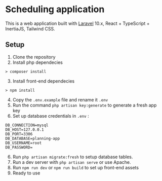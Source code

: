 # Scheduling application

This is a web application built with [Laravel](http://laravel.com) 10.x, React + TypeScript + InertiaJS, Tailwind CSS.

## Setup 

1. Clone the repository
2. Install php dependecies

```console
> composer install
```
3. Install front-end dependecies

```console
> npm install
```

4. Copy the `.env.example` file and rename it `.env`
5. Run the command `php artisan key:generate` to generate a fresh app key
6. Set up database credentials in `.env` :

```
DB_CONNECTION=mysql
DB_HOST=127.0.0.1
DB_PORT=3306
DB_DATABASE=planning-app
DB_USERNAME=root
DB_PASSWORD=
```

6. Run `php artisan migrate:fresh` to setup database tables.
7. Run a dev server with `php artisan serve` or use Apache.
8. Run `npm run dev` or `npm run build` to set up front-end assets
9. Ready to use
